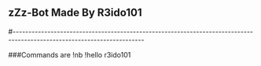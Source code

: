## zZz-Bot Made By R3ido101
#-----------------------------------------------------------------------------------------------------------------------

###Commands are
!nb
!hello
r3ido101
